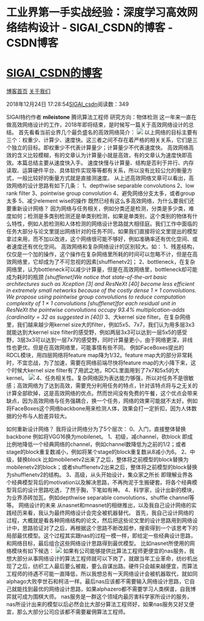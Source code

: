 
# 工业界第一手实战经验：深度学习高效网络结构设计 - SIGAI_CSDN的博客 - CSDN博客
# [SIGAI_CSDN的博客](https://blog.csdn.net/sigai_csdn)


[博客首页](https://blog.csdn.net/SIGAI_CSDN)
[关于我们](https://me.csdn.net/SIGAI_CSDN)

2018年12月24日 17:28:54[SIGAI_csdn](https://me.csdn.net/SIGAI_CSDN)阅读数：349


SIGAI特约作者
**mileistone**
腾讯算法工程师
研究方向：物体检测
这一年来一直在做高效网络设计的工作，2018年即将结束，是时候写一篇关于高效网络设计的总结。
首先看看当前业界几个最负盛名的高效网络简介：
![](https://img-blog.csdnimg.cn/20181223142030752.png?x-oss-process=image/watermark,type_ZmFuZ3poZW5naGVpdGk,shadow_10,text_aHR0cHM6Ly9ibG9nLmNzZG4ubmV0L1NJR0FJX0NTRE4=,size_16,color_FFFFFF,t_70)
以上网络的目标主要有三个：权重少、计算少、速度快。这三者之间不存在着严格的相关关系，它们是三个独立的目标。即权重少不代表计算量少；计算量少不代表速度快。
高效网络高效的含义比较模糊，有的文章认为计算量小就是高效，有的文章认为速度快即高效。本篇总结主要从速度快入手。
速度快慢与计算量、结构是否利于并行、内存读取、运算硬件平台、具体软件实现等等都有关系，所以没有比较公允的衡量方式，一般比较好的衡量方式就是直接测速度。
从上述高效网络文章可以看出，高效网络的设计思路有如下几条：
1、depthwise separable convolutions
2、low rank filter
3、pointwise group convolution
4、避免网络分支太多，或者group太多
5、减少element wise的操作
既然已经有这么多高效网络，为什么要我们还要重新设计网络？
因为网络与任务相关，例如分类还是检测，分类是多少类，难度如何；检测是多类别检测还是单类别检测，如果是单类别，这个类别的物体有什么特性，例如人脸检测和人体检测的网络设计思路就大相径庭。我们工作中面临的任务大部分与论文里提出网络针对的任务不同，如果我们直接将论文里提出的模型拿过来用，而不加以改进，这个网络很可能不够好，例如准确率还有优化空间、或者速度还有优化空间。
高效网络和复杂网络设计的区别较大。如：
1、残差结构，仅仅是一个加的操作，这个操作在复杂网络里所耗的时间可以忽略不计，但是在高效网络里，它却成为了不可忽视的因素[shufflenetv2]；
2、bottleneck，在复杂网络里，认为bottleneck可以减少计算量，但是在高效网络里，bottleneck却可能成为耗时的瓶颈
*[shufflenet]We notice that state-of-the-art basic architectures such as Xception [3] and ResNeXt [40] become less efficient in extremely small networks because of the costly dense 1 × 1 convolutions. We propose using pointwise group convolutions to reduce computation complexity of 1 × 1 convolutions*
*[shufflenet]for each residual unit in ResNeXt the pointwise convolutions occupy*
*93.4% multiplication-adds (cardinality = 32 as suggested in*
*[40])*
3、大kernel size filter。在复杂网络里，我们越来越少用kernel size大的filter，例如5x5、7x7，我们认为用多层3x3就能达到大kernel size filter的感受野，例如两层3x3可以达到一层5x5的感受野，3层3x3可以达到一层7x7的感受野，同时计算量更小，由于网络更深，非线性也更优。但是在高效网络里，可能事情有些不同。
例如FaceBoxes提出的RDCL模块，用四层网络将feature map降为1/32。feature map大的部分非常耗时，不宜恋战，为了加速，需要在网络前端尽快将feature map的大小降下来，这个时候大kernel size filter有了用武之地，RDCL里面用到了7x7和5x5的大kernel。
![](https://img-blog.csdnimg.cn/20181223142102955.png?x-oss-process=image/watermark,type_ZmFuZ3poZW5naGVpdGk,shadow_10,text_aHR0cHM6Ly9ibG9nLmNzZG4ubmV0L1NJR0FJX0NTRE4=,size_16,color_FFFFFF,t_70)
4、任务相关性。复杂网络因为表达能力够强，所以对任务不是很敏感；高效网络为了达到高效，需要充分利用任务的特点，针对该特点将与之无关的计算全部砍掉，这是高效网络的优点。然而世间没有免费的午餐，这个优点会带来缺点，因为高效网络与任务强耦合，换一个任务，网络的效果可能就不太好。例如将FaceBoxes这个网络backbone用来检测人体，效果会打一定折扣，因为人体数据的分布与人脸差异较大。

如何重新设计网络？
我将设计网络分为了5个层次：
0、入门，直接整体替换backbone
例如将VGG16换为mobilenet。
1、初级，减channel，砍block
即成比例地降低一个经典网络的channel，例如channel数降低为之前的1/2；或者stage的block重复数减小，例如将某个stage的block重复数从8减小为6。
2、中级，替换block
比如mobilenetv2出来了之后，整体将之前模型的block替换为mobilenetv2的block；或者shufflenetv2出来之后，整体将之前模型的block替换为shufflenetv2的结构。
3、高级，从头开始设计，集众家之所长
即理解业界各个经典模型背后的motivation以及解决思路，不再拘泥于生搬硬套。将各个经典模型背后的设计思路吃透，了然于胸，下笔如有神。
4、科学家，设计出新的模块，为业界添砖加瓦，例如depthwise separable convolutions，shuffle channel等等。
网络设计的未来
从nasnet和mnasnet的相继推出，以及我自己设计网络的实践经历来看，我认为最终网络设计会完全被机器替代。
首先，我自己设计网络的过程，大概就是看各种网络结构的论文，然后把这些论文里的设计思路用到网络设计中，思路验证对了之后，再根据这个思路不断改超参，搜索得到一个该思考下的局部最优模型。这个过程其实跟nas的过程一模一样，即给定一些经典设计思路，和网络目标，最后组合这些网络设计思路得到最优模型。
比如nasnet所使用的网络模块有如下候选：
![](https://img-blog.csdnimg.cn/20181223142046901.png?x-oss-process=image/watermark,type_ZmFuZ3poZW5naGVpdGk,shadow_10,text_aHR0cHM6Ly9ibG9nLmNzZG4ubmV0L1NJR0FJX0NTRE4=,size_16,color_FFFFFF,t_70)
如果有公司能够提供比算法工程师更便宜的nas服务，我想大部分从事网络设计的算法工程师就可以下岗了，就跟当年工业革命，纺纱机出现了之后，纺织工人最后要么被裁，要么自谋出路。硬件只会越来越便宜，而算法工程师的待遇不可能一直降低，所以我想总有一天网络设计会被机器取代，就如同alphago大败李世石和柯洁一样。最后nas应该都不需要输入网络设计思路，它自己就能找到最优的网络设计思路，如果alphazero都不需要学习人类棋谱，自我博弈就可成为围棋大师。
nas服务是一群这个领域内最厉害科学家所设计的服务，nas所设计出来的模型以后必然会比大部分算法工程师好，如果nas服务又好又便宜，那么大部分公司应该都不需要雇佣算法工程师。



